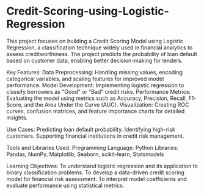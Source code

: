 # Credit-Scoring-using-Logistic-Regression
This project focuses on building a Credit Scoring Model using Logistic Regression, a classification technique widely used in financial analytics to assess creditworthiness. The project predicts the probability of loan default based on customer data, enabling better decision-making for lenders.

Key Features:
Data Preprocessing: Handling missing values, encoding categorical variables, and scaling features for improved model performance.
Model Development: Implementing logistic regression to classify borrowers as "Good" or "Bad" credit risks.
Performance Metrics: Evaluating the model using metrics such as Accuracy, Precision, Recall, F1-Score, and the Area Under the Curve (AUC).
Visualization: Creating ROC curves, confusion matrices, and feature importance charts for detailed insights.

Use Cases:
Predicting loan default probability.
Identifying high-risk customers.
Supporting financial institutions in credit risk management.

Tools and Libraries Used:
Programming Language: Python
Libraries: Pandas, NumPy, Matplotlib, Seaborn, scikit-learn, Statsmodels

Learning Objectives:
To understand logistic regression and its application to binary classification problems.
To develop a data-driven credit scoring model for financial risk assessment.
To interpret model coefficients and evaluate performance using statistical metrics.
